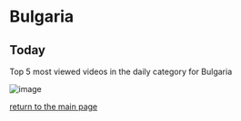 # Bulgaria

## Today
Top 5 most viewed videos in the daily category for Bulgaria


![image](images/main/daily//bg-dailytop5Last7Days.jpeg)

[return to the main page](/main)